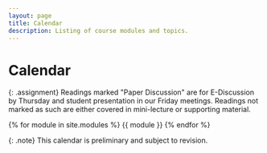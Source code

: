 ```yaml
---
layout: page
title: Calendar
description: Listing of course modules and topics.
---
```


# Calendar

{: .assignment}
Readings marked "Paper Discussion" are for E-Discussion by Thursday
and student presentation in our Friday meetings.  Readings not marked
as such are either covered in mini-lecture or supporting material.

{% for module in site.modules %}
{{ module }}
{% endfor %}

{: .note}
This calendar is preliminary and subject to revision.  

